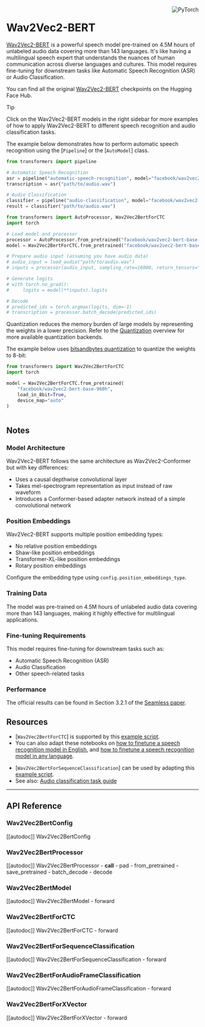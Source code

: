 <!--Copyright 2024 The HuggingFace Team. All rights reserved.

Licensed under the Apache License, Version 2.0 (the "License"); you may not use this file except in compliance with
the License. You may obtain a copy of the License at

http://www.apache.org/licenses/LICENSE-2.0

Unless required by applicable law or agreed to in writing, software distributed under the License is distributed on
an "AS IS" BASIS, WITHOUT WARRANTIES OR CONDITIONS OF ANY KIND, either express or implied. See the License for the
specific language governing permissions and limitations under the License.

⚠️ Note that this file is in Markdown but contain specific syntax for our doc-builder (similar to MDX) that may not be
rendered properly in your Markdown viewer.

-->

<div style="float: right;">
    <div class="flex flex-wrap space-x-1">
        <img alt="PyTorch" src="https://img.shields.io/badge/PyTorch-DE3412?style=flat&logo=pytorch&logoColor=white">
    </div>
</div>

# Wav2Vec2-BERT

[Wav2Vec2-BERT](https://ai.meta.com/research/publications/seamless-multilingual-expressive-and-streaming-speech-translation/) is a powerful speech model pre-trained on 4.5M hours of unlabeled audio data covering more than 143 languages. It's like having a multilingual speech expert that understands the nuances of human communication across diverse languages and cultures. This model requires fine-tuning for downstream tasks like Automatic Speech Recognition (ASR) or Audio Classification.

You can find all the original [Wav2Vec2-BERT](https://huggingface.co/models?search=wav2vec2-bert) checkpoints on the Hugging Face Hub.

> [!TIP]
> Click on the Wav2Vec2-BERT models in the right sidebar for more examples of how to apply Wav2Vec2-BERT to different speech recognition and audio classification tasks.

The example below demonstrates how to perform automatic speech recognition using the [`Pipeline`] or the [`AutoModel`] class.

<hfoptions id="usage">
<hfoption id="Pipeline">

```python
from transformers import pipeline

# Automatic Speech Recognition
asr = pipeline("automatic-speech-recognition", model="facebook/wav2vec2-bert-base-960h")
transcription = asr("path/to/audio.wav")

# Audio Classification
classifier = pipeline("audio-classification", model="facebook/wav2vec2-bert-base")
result = classifier("path/to/audio.wav")
```

</hfoption>
<hfoption id="AutoModel">

```python
from transformers import AutoProcessor, Wav2Vec2BertForCTC
import torch

# Load model and processor
processor = AutoProcessor.from_pretrained("facebook/wav2vec2-bert-base-960h")
model = Wav2Vec2BertForCTC.from_pretrained("facebook/wav2vec2-bert-base-960h")

# Prepare audio input (assuming you have audio data)
# audio_input = load_audio("path/to/audio.wav")
# inputs = processor(audio_input, sampling_rate=16000, return_tensors="pt", padding=True)

# Generate logits
# with torch.no_grad():
#     logits = model(**inputs).logits

# Decode
# predicted_ids = torch.argmax(logits, dim=-1)
# transcription = processor.batch_decode(predicted_ids)
```

</hfoption>
<hfoption id="transformers-cli">

<!-- No CLI usage available for Wav2Vec2-BERT, so this block is intentionally left empty. -->

</hfoption>
</hfoptions>

Quantization reduces the memory burden of large models by representing the weights in a lower precision. Refer to the [Quantization](../quantization/overview) overview for more available quantization backends.

The example below uses [bitsandbytes quantization](https://huggingface.co/docs/transformers/main/en/main_classes/quantization) to quantize the weights to 8-bit:

```python
from transformers import Wav2Vec2BertForCTC
import torch

model = Wav2Vec2BertForCTC.from_pretrained(
    "facebook/wav2vec2-bert-base-960h",
    load_in_8bit=True,
    device_map="auto"
)
```

<!-- Wav2Vec2-BERT does not use token-based attention visualization, so the AttentionMaskVisualizer is not included. -->

<!-- Optionally, you can add a generated waveform image here if available. -->
<div class="flex justify-center">
    <img src=""/>
</div>

## Notes

### Model Architecture
Wav2Vec2-BERT follows the same architecture as Wav2Vec2-Conformer but with key differences:
- Uses a causal depthwise convolutional layer
- Takes mel-spectrogram representation as input instead of raw waveform
- Introduces a Conformer-based adapter network instead of a simple convolutional network

### Position Embeddings
Wav2Vec2-BERT supports multiple position embedding types:
- No relative position embeddings
- Shaw-like position embeddings
- Transformer-XL-like position embeddings
- Rotary position embeddings

Configure the embedding type using `config.position_embeddings_type`.

### Training Data
The model was pre-trained on 4.5M hours of unlabeled audio data covering more than 143 languages, making it highly effective for multilingual applications.

### Fine-tuning Requirements
This model requires fine-tuning for downstream tasks such as:
- Automatic Speech Recognition (ASR)
- Audio Classification
- Other speech-related tasks

### Performance
The official results can be found in Section 3.2.1 of the [Seamless paper](https://ai.meta.com/research/publications/seamless-multilingual-expressive-and-streaming-speech-translation/).

## Resources

<PipelineTag pipeline="automatic-speech-recognition"/>

- [`Wav2Vec2BertForCTC`] is supported by this [example script](https://github.com/huggingface/transformers/tree/main/examples/pytorch/speech-recognition).
- You can also adapt these notebooks on [how to finetune a speech recognition model in English](https://colab.research.google.com/github/huggingface/notebooks/blob/main/examples/speech_recognition.ipynb), and [how to finetune a speech recognition model in any language](https://colab.research.google.com/github/huggingface/notebooks/blob/main/examples/multi_lingual_speech_recognition.ipynb).

<PipelineTag pipeline="audio-classification"/>

- [`Wav2Vec2BertForSequenceClassification`] can be used by adapting this [example script](https://github.com/huggingface/transformers/tree/main/examples/pytorch/audio-classification).
- See also: [Audio classification task guide](../tasks/audio_classification)

---

## API Reference

### Wav2Vec2BertConfig

[[autodoc]] Wav2Vec2BertConfig

### Wav2Vec2BertProcessor

[[autodoc]] Wav2Vec2BertProcessor
    - __call__
    - pad
    - from_pretrained
    - save_pretrained
    - batch_decode
    - decode

### Wav2Vec2BertModel

[[autodoc]] Wav2Vec2BertModel
    - forward

### Wav2Vec2BertForCTC

[[autodoc]] Wav2Vec2BertForCTC
    - forward

### Wav2Vec2BertForSequenceClassification

[[autodoc]] Wav2Vec2BertForSequenceClassification
    - forward

### Wav2Vec2BertForAudioFrameClassification

[[autodoc]] Wav2Vec2BertForAudioFrameClassification
    - forward

### Wav2Vec2BertForXVector

[[autodoc]] Wav2Vec2BertForXVector
    - forward
